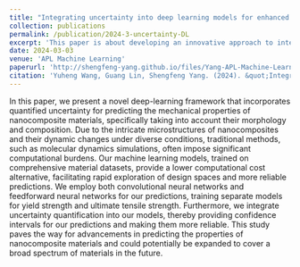 ```yaml
---
title: "Integrating uncertainty into deep learning models for enhanced prediction of nanocomposite materials’ mechanical properties"
collection: publications
permalink: /publication/2024-3-uncertainty-DL
excerpt: 'This paper is about developing an innovative approach to integrate uncertainty quantification into deep learning models.'
date: 2024-03-03
venue: 'APL Machine Learning'
paperurl: 'http://shengfeng-yang.github.io/files/Yang-APL-Machine-Learning-2024-Integrate-ML-to-DL.pdf'
citation: 'Yuheng Wang, Guang Lin, Shengfeng Yang. (2024). &quot;Integrating uncertainty into deep learning models for enhanced prediction of nanocomposite materials’ mechanical properties. &quot; <i>APL machine learning</i>. 2(1).'
---
```


In this paper, we present a novel deep-learning framework that incorporates quantified uncertainty for predicting the mechanical properties of nanocomposite materials, specifically taking into account their morphology and composition. Due to the intricate microstructures of nanocomposites and their dynamic changes under diverse conditions, traditional methods, such as molecular dynamics simulations, often impose significant computational burdens. Our machine learning models, trained on comprehensive material datasets, provide a lower computational cost alternative, facilitating rapid exploration of design spaces and more reliable predictions. We employ both convolutional neural networks and feedforward neural networks for our predictions, training separate models for yield strength and ultimate tensile strength. Furthermore, we integrate uncertainty quantification into our models, thereby providing confidence intervals for our predictions and making them more reliable. This study paves the way for advancements in predicting the properties of nanocomposite materials and could potentially be expanded to cover a broad spectrum of materials in the future.
